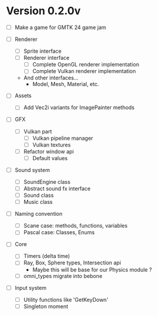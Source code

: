 # Version 0.2.0v

- [ ] Make a game for GMTK 24 game jam

- [ ] Renderer
    - [ ] Sprite interface
    - [ ] Renderer interface
        - [ ] Complete OpenGL renderer implementation
        - [ ] Complete Vulkan renderer implementation
    - And other interfaces...
        - Model, Mesh, Material, etc.

- [ ] Assets 
    - [ ] Add Vec2i variants for ImagePainter methods

- [ ] GFX
    - [ ] Vulkan part
        - [ ] Vulkan pipeline manager
        - [ ] Vulkan textures
    - [ ] Refactor window api
        - [ ] Default values

- [ ] Sound system
    - [ ] SoundEngine class
    - [ ] Abstract sound fx interface
    - [ ] Sound class
    - [ ] Music class

- [ ] Naming convention
    - [ ] Scane case: methods, functions, variables
    - [ ] Pascal case: Classes, Enums

- [ ] Core
    - [ ] Timers (delta time) 
    - [ ] Ray, Box, Sphere types, Intersection api
        - Maybe this will be base for our Physics module ?
    - [ ] omni_types migrate into bebone

- [ ] Input system
    - [ ] Utility functions like 'GetKeyDown'
    - [ ] Singleton moment    